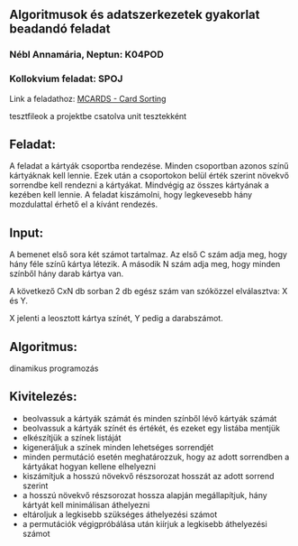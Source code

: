 ## Algoritmusok és adatszerkezetek gyakorlat beadandó feladat

### Nébl Annamária, Neptun: K04POD

### Kollokvium feladat: SPOJ

Link a feladathoz:
[MCARDS - Card Sorting](https://www.spoj.com/problems/MCARDS/)

tesztfileok a projektbe csatolva unit tesztekként

## Feladat:
A feladat a kártyák csoportba rendezése. 
Minden csoportban azonos színű kártyáknak kell lennie.
Ezek után a csoportokon belül érték szerint 
növekvő sorrendbe kell rendezni a kártyákat.
Mindvégig az összes kártyának a kezében kell lennie.
A feladat kiszámolni, hogy legkevesebb hány mozdulattal
érhető el a kívánt rendezés.
## Input:

A bemenet első sora két számot tartalmaz.
Az első C szám adja meg, hogy hány féle színű kártya létezik.
A második N szám adja meg, hogy minden színből hány darab kártya van.

A következő CxN db sorban 2 db egész szám van szóközzel elválasztva: X és Y. 

X jelenti a leosztott kártya színét, Y pedig a darabszámot.

## Algoritmus:
dinamikus programozás

## Kivitelezés:

- beolvassuk a kártyák számát és minden színből lévő kártyák számát
- beolvassuk a kártyák színét és értékét, és ezeket egy listába mentjük
- elkészítjük a színek listáját
- kigeneráljuk a színek minden lehetséges sorrendjét
- minden permutáció esetén meghatározzuk, hogy az adott sorrendben a kártyákat hogyan kellene elhelyezni
- kiszámítjuk a hosszú növekvő részsorozat hosszát az adott sorrend szerint
- a hosszú növekvő részsorozat hossza alapján megállapítjuk, hány kártyát kell minimálisan áthelyezni
- eltároljuk a legkisebb szükséges áthelyezési számot
- a permutációk végigpróbálása után kiírjuk a legkisebb áthelyezési számot  
